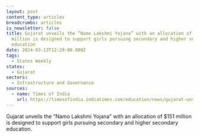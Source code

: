 ```yaml
---
layout: post
content_type: articles
breadcrumbs: articles
is_newsletter: false
title: Gujarat unveils the “Namo Lakshmi Yojana” with an allocation of $151
  million is designed to support girls pursuing secondary and higher secondary
  education
date: 2024-03-13T12:29:00.000Z
tags:
  - States Weekly
states:
  - Gujarat
sectors:
  - Infrastructure and Governance
sources:
  - name: Times of India
    url: https://timesofindia.indiatimes.com/education/news/gujarat-unveils-rs-1500-crore-education-schemes-15-lakh-students-to-benefit/articleshow/108362011.cms
---
```

Gujarat unveils the “Namo Lakshmi Yojana” with an allocation of $151 million is designed to support girls pursuing secondary and higher secondary education.

